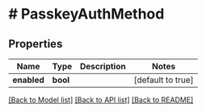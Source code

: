 # # PasskeyAuthMethod

## Properties

Name | Type | Description | Notes
------------ | ------------- | ------------- | -------------
**enabled** | **bool** |  | [default to true]

[[Back to Model list]](../../README.md#models) [[Back to API list]](../../README.md#endpoints) [[Back to README]](../../README.md)
